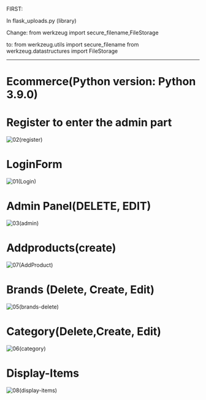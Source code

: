 FIRST:

In flask_uploads.py (library)

Change:
from werkzeug import secure_filename,FileStorage

to:
from werkzeug.utils import secure_filename
from werkzeug.datastructures import  FileStorage

--------------------------------------------------------------------------------------------------------------------------------------------------------

# Ecommerce(Python version: Python 3.9.0)

# **Register  to enter the admin part** 
![02(register)](https://user-images.githubusercontent.com/76247835/132421675-630359dd-9869-4726-90e2-b80bcf6ed285.png)


# **LoginForm**
![01(Login)](https://user-images.githubusercontent.com/76247835/132423066-a4c93ce4-531f-4d5d-b660-a6bbbdbc9e2c.png)


# **Admin Panel(DELETE, EDIT)**
![03(admin)](https://user-images.githubusercontent.com/76247835/132421975-32d3ae5f-30ef-4d86-b50b-49871312624c.png)


# **Addproducts(create)**
![07(AddProduct)](https://user-images.githubusercontent.com/76247835/132422253-4b784fbb-eb57-41dd-948a-af8cdd605452.png)


# **Brands (Delete, Create, Edit)**
![05(brands-delete)](https://user-images.githubusercontent.com/76247835/132422310-cae25f5e-8475-4b15-a06f-e2d855ce8d1c.png)


# **Category(Delete,Create, Edit)**
![06(category)](https://user-images.githubusercontent.com/76247835/132422428-ec3fddd7-c196-4113-8135-a9e3034f2aa0.png)

# **Display-Items**
![08(display-items)](https://user-images.githubusercontent.com/76247835/132588631-3a25f9b8-7c62-4222-8f60-5f4374cd7bcd.png)
